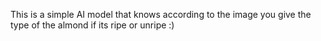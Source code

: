 This is a simple AI model that knows according to the image you give the type of the almond if its ripe or unripe :)
